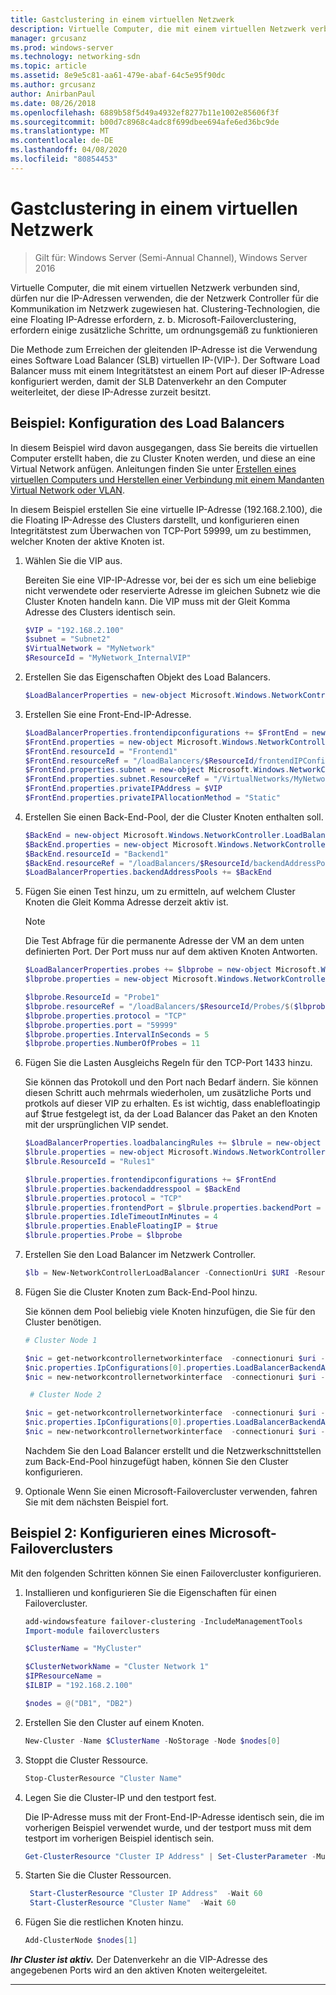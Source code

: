 ```yaml
---
title: Gastclustering in einem virtuellen Netzwerk
description: Virtuelle Computer, die mit einem virtuellen Netzwerk verbunden sind, dürfen nur die IP-Adressen verwenden, die der Netzwerk Controller für die Kommunikation im Netzwerk zugewiesen hat.  Clustering-Technologien, die eine Floating IP-Adresse erfordern, z. b. Microsoft-Failoverclustering, erfordern einige zusätzliche Schritte, um ordnungsgemäß zu funktionieren
manager: grcusanz
ms.prod: windows-server
ms.technology: networking-sdn
ms.topic: article
ms.assetid: 8e9e5c81-aa61-479e-abaf-64c5e95f90dc
ms.author: grcusanz
author: AnirbanPaul
ms.date: 08/26/2018
ms.openlocfilehash: 6889b58f5d49a4932ef8277b11e1002e85606f3f
ms.sourcegitcommit: b00d7c8968c4adc8f699dbee694afe6ed36bc9de
ms.translationtype: MT
ms.contentlocale: de-DE
ms.lasthandoff: 04/08/2020
ms.locfileid: "80854453"
---
```

# <a name="guest-clustering-in-a-virtual-network"></a>Gastclustering in einem virtuellen Netzwerk

>Gilt für: Windows Server (Semi-Annual Channel), Windows Server 2016

Virtuelle Computer, die mit einem virtuellen Netzwerk verbunden sind, dürfen nur die IP-Adressen verwenden, die der Netzwerk Controller für die Kommunikation im Netzwerk zugewiesen hat.  Clustering-Technologien, die eine Floating IP-Adresse erfordern, z. b. Microsoft-Failoverclustering, erfordern einige zusätzliche Schritte, um ordnungsgemäß zu funktionieren

Die Methode zum Erreichen der gleitenden IP-Adresse ist die Verwendung eines Software Load Balancer \(SLB\) virtuellen IP-\(VIP-\).  Der Software Load Balancer muss mit einem Integritätstest an einem Port auf dieser IP-Adresse konfiguriert werden, damit der SLB Datenverkehr an den Computer weiterleitet, der diese IP-Adresse zurzeit besitzt.


## <a name="example-load-balancer-configuration"></a>Beispiel: Konfiguration des Load Balancers

In diesem Beispiel wird davon ausgegangen, dass Sie bereits die virtuellen Computer erstellt haben, die zu Cluster Knoten werden, und diese an eine Virtual Network anfügen.  Anleitungen finden Sie unter [Erstellen eines virtuellen Computers und Herstellen einer Verbindung mit einem Mandanten Virtual Network oder VLAN](https://technet.microsoft.com/windows-server-docs/networking/sdn/manage/create-a-tenant-vm).  

In diesem Beispiel erstellen Sie eine virtuelle IP-Adresse (192.168.2.100), die die Floating IP-Adresse des Clusters darstellt, und konfigurieren einen Integritätstest zum Überwachen von TCP-Port 59999, um zu bestimmen, welcher Knoten der aktive Knoten ist.

1. Wählen Sie die VIP aus.<p>Bereiten Sie eine VIP-IP-Adresse vor, bei der es sich um eine beliebige nicht verwendete oder reservierte Adresse im gleichen Subnetz wie die Cluster Knoten handeln kann.  Die VIP muss mit der Gleit Komma Adresse des Clusters identisch sein.

   ```PowerShell
   $VIP = "192.168.2.100"
   $subnet = "Subnet2"
   $VirtualNetwork = "MyNetwork"
   $ResourceId = "MyNetwork_InternalVIP"
   ```

2. Erstellen Sie das Eigenschaften Objekt des Load Balancers.

   ```PowerShell
   $LoadBalancerProperties = new-object Microsoft.Windows.NetworkController.LoadBalancerProperties
   ```

3. Erstellen Sie eine Front\-End-IP-Adresse.

   ```PowerShell
   $LoadBalancerProperties.frontendipconfigurations += $FrontEnd = new-object Microsoft.Windows.NetworkController.LoadBalancerFrontendIpConfiguration
   $FrontEnd.properties = new-object Microsoft.Windows.NetworkController.LoadBalancerFrontendIpConfigurationProperties
   $FrontEnd.resourceId = "Frontend1"
   $FrontEnd.resourceRef = "/loadBalancers/$ResourceId/frontendIPConfigurations/$($FrontEnd.resourceId)"
   $FrontEnd.properties.subnet = new-object Microsoft.Windows.NetworkController.Subnet
   $FrontEnd.properties.subnet.ResourceRef = "/VirtualNetworks/MyNetwork/Subnets/Subnet2"
   $FrontEnd.properties.privateIPAddress = $VIP
   $FrontEnd.properties.privateIPAllocationMethod = "Static"
   ```

4. Erstellen Sie einen Back\-End-Pool, der die Cluster Knoten enthalten soll.

   ```PowerShell
   $BackEnd = new-object Microsoft.Windows.NetworkController.LoadBalancerBackendAddressPool
   $BackEnd.properties = new-object Microsoft.Windows.NetworkController.LoadBalancerBackendAddressPoolProperties
   $BackEnd.resourceId = "Backend1"
   $BackEnd.resourceRef = "/loadBalancers/$ResourceId/backendAddressPools/$($BackEnd.resourceId)"
   $LoadBalancerProperties.backendAddressPools += $BackEnd
   ```

5. Fügen Sie einen Test hinzu, um zu ermitteln, auf welchem Cluster Knoten die Gleit Komma Adresse derzeit aktiv ist. 

   >[!NOTE]
   >Die Test Abfrage für die permanente Adresse der VM an dem unten definierten Port.  Der Port muss nur auf dem aktiven Knoten Antworten. 

   ```PowerShell
   $LoadBalancerProperties.probes += $lbprobe = new-object Microsoft.Windows.NetworkController.LoadBalancerProbe
   $lbprobe.properties = new-object Microsoft.Windows.NetworkController.LoadBalancerProbeProperties

   $lbprobe.ResourceId = "Probe1"
   $lbprobe.resourceRef = "/loadBalancers/$ResourceId/Probes/$($lbprobe.resourceId)"
   $lbprobe.properties.protocol = "TCP"
   $lbprobe.properties.port = "59999"
   $lbprobe.properties.IntervalInSeconds = 5
   $lbprobe.properties.NumberOfProbes = 11
   ```

6. Fügen Sie die Lasten Ausgleichs Regeln für den TCP-Port 1433 hinzu.<p>Sie können das Protokoll und den Port nach Bedarf ändern.  Sie können diesen Schritt auch mehrmals wiederholen, um zusätzliche Ports und protkols auf dieser VIP zu erhalten.  Es ist wichtig, dass enablefloatingip auf $true festgelegt ist, da der Load Balancer das Paket an den Knoten mit der ursprünglichen VIP sendet.

   ```PowerShell
   $LoadBalancerProperties.loadbalancingRules += $lbrule = new-object Microsoft.Windows.NetworkController.LoadBalancingRule
   $lbrule.properties = new-object Microsoft.Windows.NetworkController.LoadBalancingRuleProperties
   $lbrule.ResourceId = "Rules1"

   $lbrule.properties.frontendipconfigurations += $FrontEnd
   $lbrule.properties.backendaddresspool = $BackEnd 
   $lbrule.properties.protocol = "TCP"
   $lbrule.properties.frontendPort = $lbrule.properties.backendPort = 1433 
   $lbrule.properties.IdleTimeoutInMinutes = 4
   $lbrule.properties.EnableFloatingIP = $true
   $lbrule.properties.Probe = $lbprobe
   ```

7. Erstellen Sie den Load Balancer im Netzwerk Controller.

   ```PowerShell
   $lb = New-NetworkControllerLoadBalancer -ConnectionUri $URI -ResourceId $ResourceId -Properties $LoadBalancerProperties -Force
   ```

8. Fügen Sie die Cluster Knoten zum Back-End-Pool hinzu.<p>Sie können dem Pool beliebig viele Knoten hinzufügen, die Sie für den Cluster benötigen.

   ```PowerShell
   # Cluster Node 1

   $nic = get-networkcontrollernetworkinterface  -connectionuri $uri -resourceid "ClusterNode1_Network-Adapter"
   $nic.properties.IpConfigurations[0].properties.LoadBalancerBackendAddressPools += $lb.properties.backendaddresspools[0]
   $nic = new-networkcontrollernetworkinterface  -connectionuri $uri -resourceid $nic.resourceid -properties $nic.properties -force

    # Cluster Node 2

   $nic = get-networkcontrollernetworkinterface  -connectionuri $uri -resourceid "ClusterNode2_Network-Adapter"
   $nic.properties.IpConfigurations[0].properties.LoadBalancerBackendAddressPools += $lb.properties.backendaddresspools[0]
   $nic = new-networkcontrollernetworkinterface  -connectionuri $uri -resourceid $nic.resourceid -properties $nic.properties -force
   ```

   Nachdem Sie den Load Balancer erstellt und die Netzwerkschnittstellen zum Back-End-Pool hinzugefügt haben, können Sie den Cluster konfigurieren.  

9. Optionale Wenn Sie einen Microsoft-Failovercluster verwenden, fahren Sie mit dem nächsten Beispiel fort. 

## <a name="example-2-configuring-a-microsoft-failover-cluster"></a>Beispiel 2: Konfigurieren eines Microsoft-Failoverclusters

Mit den folgenden Schritten können Sie einen Failovercluster konfigurieren.

1. Installieren und konfigurieren Sie die Eigenschaften für einen Failovercluster.

   ```PowerShell
   add-windowsfeature failover-clustering -IncludeManagementTools
   Import-module failoverclusters

   $ClusterName = "MyCluster"
   
   $ClusterNetworkName = "Cluster Network 1"
   $IPResourceName =  
   $ILBIP = "192.168.2.100" 

   $nodes = @("DB1", "DB2")
   ```

2. Erstellen Sie den Cluster auf einem Knoten.

   ```PowerShell
   New-Cluster -Name $ClusterName -NoStorage -Node $nodes[0]
   ```

3. Stoppt die Cluster Ressource.

   ```PowerShell
   Stop-ClusterResource "Cluster Name" 
   ```

4. Legen Sie die Cluster-IP und den testport fest.<p>Die IP-Adresse muss mit der Front-End-IP-Adresse identisch sein, die im vorherigen Beispiel verwendet wurde, und der testport muss mit dem testport im vorherigen Beispiel identisch sein.

   ```PowerShell
   Get-ClusterResource "Cluster IP Address" | Set-ClusterParameter -Multiple @{"Address"="$ILBIP";"ProbePort"="59999";"SubnetMask"="255.255.255.255";"Network"="$ClusterNetworkName";"EnableDhcp"=0}
   ```

5. Starten Sie die Cluster Ressourcen.

   ```PowerShell
    Start-ClusterResource "Cluster IP Address"  -Wait 60 
    Start-ClusterResource "Cluster Name"  -Wait 60 
   ```

6. Fügen Sie die restlichen Knoten hinzu.

   ```PowerShell
   Add-ClusterNode $nodes[1]
   ```

_**Ihr Cluster ist aktiv.**_ Der Datenverkehr an die VIP-Adresse des angegebenen Ports wird an den aktiven Knoten weitergeleitet.

---